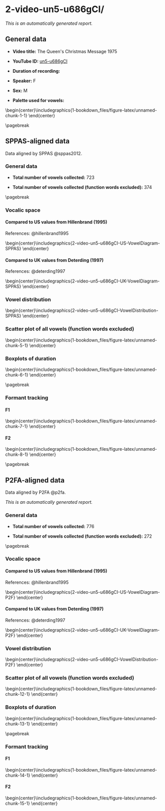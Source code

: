 # 2-video-un5-u686gCI/






*This is an automatically generated report.*

## General data

* **Video title:**  The Queen's Christmas Message 1975

* **YouTube ID:** [un5-u686gCI](https://www.youtube.com/watch?v=un5-u686gCI)

* **Duration of recording:** 

* **Speaker:** F

* **Sex:** M

* **Palette used for vowels:**


\begin{center}\includegraphics{1-bookdown_files/figure-latex/unnamed-chunk-1-1} \end{center}

\pagebreak

## SPPAS-aligned data

Data aligned by SPPAS @sppas2012.

### General data 

* **Total number of vowels collected:** 723

* **Total number of vowels collected (function words excluded):** 374

\pagebreak

 
### Vocalic space

#### Compared to US values from Hillenbrand (1995)


References: @hillenbrand1995


\begin{center}\includegraphics{2-video-un5-u686gCI-US-VowelDiagram-SPPAS} \end{center}

#### Compared to UK values from Deterding (1997)

References: @deterding1997


\begin{center}\includegraphics{2-video-un5-u686gCI-UK-VowelDiagram-SPPAS} \end{center}

### Vowel distribution


\begin{center}\includegraphics{2-video-un5-u686gCI-VowelDistribution-SPPAS} \end{center}

### Scatter plot of all vowels (function words excluded)


\begin{center}\includegraphics{1-bookdown_files/figure-latex/unnamed-chunk-5-1} \end{center}

### Boxplots of duration


\begin{center}\includegraphics{1-bookdown_files/figure-latex/unnamed-chunk-6-1} \end{center}

\pagebreak

### Formant tracking

#### F1


\begin{center}\includegraphics{1-bookdown_files/figure-latex/unnamed-chunk-7-1} \end{center}

#### F2


\begin{center}\includegraphics{1-bookdown_files/figure-latex/unnamed-chunk-8-1} \end{center}

\pagebreak

## P2FA-aligned data

Data aligned by P2FA @p2fa.




*This is an automatically generated report.*

### General data

* **Total number of vowels collected:** 776

* **Total number of vowels collected (function words excluded):** 272

\pagebreak

### Vocalic space

#### Compared to US values from Hillenbrand (1995)

References: @hillenbrand1995


\begin{center}\includegraphics{2-video-un5-u686gCI-US-VowelDiagram-P2F} \end{center}

#### Compared to UK values from Deterding (1997)

References: @deterding1997


\begin{center}\includegraphics{2-video-un5-u686gCI-UK-VowelDiagram-P2F} \end{center}

### Vowel distribution


\begin{center}\includegraphics{2-video-un5-u686gCI-VowelDistribution-P2F} \end{center}

### Scatter plot of all vowels (function words excluded)


\begin{center}\includegraphics{1-bookdown_files/figure-latex/unnamed-chunk-12-1} \end{center}


### Boxplots of duration


\begin{center}\includegraphics{1-bookdown_files/figure-latex/unnamed-chunk-13-1} \end{center}

\pagebreak

### Formant tracking

#### F1


\begin{center}\includegraphics{1-bookdown_files/figure-latex/unnamed-chunk-14-1} \end{center}

#### F2


\begin{center}\includegraphics{1-bookdown_files/figure-latex/unnamed-chunk-15-1} \end{center}



 
